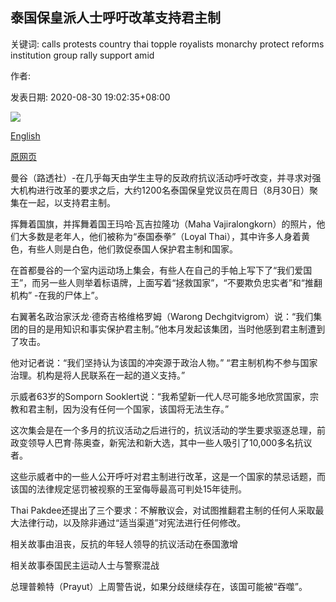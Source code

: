 ## 泰国保皇派人士呼吁改革支持君主制

关键词: calls protests country thai topple royalists monarchy protect reforms institution group rally support amid

作者: 

发表日期: 2020-08-30 19:02:35+08:00

![](https://www.straitstimes.com/sites/default/files/styles/x_large/public/articles/2020/08/30/yq-thaidemo-30082024.jpg?itok=J8jEbY4X)

[English](Thai%20royalists%20rally%20to%20support%20monarchy%20amid%20calls%20for%20reforms.md)

[原网页](https://www.straitstimes.com/asia/se-asia/thai-royalists-rally-to-support-monarchy-amid-calls-for-reforms)

曼谷（路透社）-在几乎每天由学生主导的反政府抗议活动呼吁改变，并寻求对强大机构进行改革的要求之后，大约1200名泰国保皇党议员在周日（8月30日）聚集在一起，以支持君主制。

挥舞着国旗，并挥舞着国王玛哈·瓦吉拉隆功（Maha Vajiralongkorn）的照片，他们大多数是老年人，他们被称为“泰国泰拳”（Loyal Thai），其中许多人身着黄色，有些人则是白色，他们敦促泰国人保护君主制和国家。

在首都曼谷的一个室内运动场上集会，有些人在自己的手帕上写下了“我们爱国王”，而另一些人则举着标语牌，上面写着“拯救国家”，“不要欺负忠实者”和“推翻机构” -在我的尸体上”。

右翼著名政治家沃龙·德奇吉格维格罗姆（Warong Dechgitvigrom）说：“我们集团的目的是用知识和事实保护君主制。”他本月发起该集团，当时他感到君主制遭到了攻击。

他对记者说：“我们坚持认为该国的冲突源于政治人物。” “君主制机构不参与国家治理。机构是将人民联系在一起的道义支持。”

示威者63岁的Somporn Sooklert说：“我希望新一代人尽可能多地欣赏国家，宗教和君主制，因为没有任何一个国家，该国将无法生存。”

这次集会是在一个多月的抗议活动之后进行的，抗议活动的学生要求驱逐总理，前政变领导人巴育·陈奥查，新宪法和新大选，其中一些人吸引了10,000多名抗议者。

这些示威者中的一些人公开呼吁对君主制进行改革，这是一个国家的禁忌话题，而该国的法律规定惩罚被视察的王室侮辱最高可判处15年徒刑。

Thai Pakdee还提出了三个要求：不解散议会，对试图推翻君主制的任何人采取最大法律行动，以及除非通过“适当渠道”对宪法进行任何修改。

相关故事由沮丧，反抗的年轻人领导的抗议活动在泰国激增

相关故事泰国民主运动人士与警察混战

总理普赖特（Prayut）上周警告说，如果分歧继续存在，该国可能被“吞噬”。
